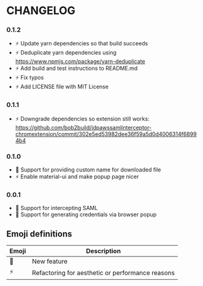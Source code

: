 # CHANGELOG

### 0.1.2
* :zap: Update yarn dependencies so that build succeeds
* :zap: Deduplicate yarn dependencies using https://www.npmjs.com/package/yarn-deduplicate
* :zap: Add build and test instructions to README.md
* :zap: Fix typos
* :zap: Add LICENSE file with MIT License

### 0.1.1
* :zap: Downgrade dependencies so extension still works: https://github.com/bob2build/idpawssamlinterceptor-chromextension/commit/302e5ed53982dee36f59a5d0d4006314f68994b4

### 0.1.0
* :star2: Support for providing custom name for downloaded file
* :zap: Enable material-ui and make popup page nicer

### 0.0.1
* :star2: Support for intercepting SAML
* :star2: Support for generating credentials via browser popup

## Emoji definitions

| Emoji | Description |
| --- | --- |
| :star2: | New feature |
| :zap: | Refactoring for aesthetic or performance reasons |
